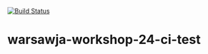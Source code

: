 [![Build Status](https://semaphoreci.com/api/v1/dzienisz/warsawjs-workshop-24-ci-test/branches/master/badge.svg)](https://semaphoreci.com/dzienisz/warsawjs-workshop-24-ci-test)

#  warsawja-workshop-24-ci-test